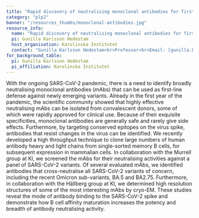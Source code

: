 ```yaml
---
title: "Rapid discovery of neutralising monoclonal antibodies for first line defense"
category: "plp2"
banner: "/resources_thumbs/monoclonal-antibodies.jpg"
resource_info:
  name: "Rapid discovery of neutralising monoclonal antibodies for first line defense"
  pi: Gunilla Karlsson Hedestam
  host_organisation: Karolinska Institutet
  contact: "Gunilla Karlsson Hedestam<br>Professor<br>Email: [gunilla.karlsson.hedestam@ki.se](mailto:gunilla.karlsson.hedestam@ki.se)"
for_background_table:
  pi: Gunilla Karlsson Hedestam
  pi_affiliation: Karolinska Institutet
---
```


With the ongoing SARS-CoV-2 pandemic, there is a need to identify broadly neutralising monoclonal antibodies (mAbs) that can be used as first-line defense against newly emerging variants. Already in the first year of the pandemic, the scientific community showed that highly effective neutralising mAbs can be isolated from convalescent donors, some of which were rapidly approved for clinical use. Because of their exquisite specificities, monoclonal antibodies are generally safe and rarely give side effects. Furthermore, by targeting conserved epitopes on the virus spike, antibodies that resist changes in the virus can be identified. We recently developed a high throughput technique to clone large numbers of human antibody heavy and light chains from single-sorted memory B cells, for subsequent expression in mammalian cells. In collaboration with the Murrell group at KI, we screened the mAbs for their neutralising activities against a panel of SARS-CoV-2 variants. Of several evaluated mAbs, we identified antibodies that cross-neutralise all SARS-CoV-2 variants of concern, including the recent Omicron sub-variants, BA.5 and BA2.75. Furthermore, in collaboration with the Hällberg group at KI, we determined high resolution structures of some of the most interesting mAbs by cryo-EM. These studies reveal the mode of antibody binding to the SARS-CoV-2 spike and demonstrate how B cell affinity maturation increases the potency and breadth of antibody neutralising activity.
